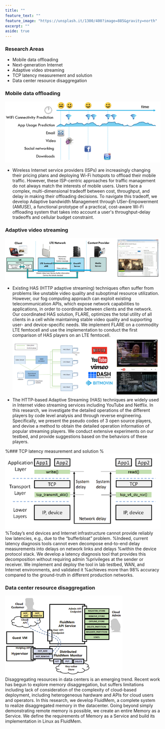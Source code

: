 ```yaml
---
title: ""
feature_text: ""
feature_image: "https://unsplash.it/1300/400?image=885&gravity=north"
excerpt: ""
aside: true
---
```

### Research Areas
* Mobile data offloading
* Next-generation Internet
* Adaptive video streaming
* TCP latency measurement and solution 
* Data center resource disaggregation

### Mobile data offloading
![amuse](assets/amuse.png)<br />
* Wireless Internet service providers (ISPs) are increasingly changing their pricing plans and deploying Wi-Fi hotspots to offload their mobile traffic. However, these ISP-centric approaches for traffic management do not always match the interests of mobile users. Users face a complex, multi-dimensional tradeoff between cost, throughput, and delay in making their offloading decisions. To navigate this tradeoff, we develop Adaptive bandwidth Management through USer-Empowerment (AMUSE), a functional prototype of a practical, cost-aware Wi-Fi offloading system that takes into account a user's throughput-delay tradeoffs and cellular budget constraint. 

### Adaptive video streaming
![flare](assets/flare.png)<br />
* Existing HAS (HTTP adaptive streaming) techniques often suffer from problems like unstable video quality and suboptimal resource utilization. However, our fog computing approach can exploit existing telecommunication APIs, which expose network capabilities to applications, in order to coordinate between clients and the network. Our coordinated HAS solution, FLARE, optimizes the total utility of all clients in a cell while maintaining stable video quality and supporting user- and device-specific needs. We implement FLARE on a commodity LTE femtocell and use the implementation to conduct the first comparison of HAS players on an LTE femtocell.<br />
![experimental_evaluation](assets/comnet.png)<br />
* The HTTP-based Adaptive Streaming (HAS) techniques are widely used in Internet video streaming services including YouTube and Netflix. In this research, we investigate the detailed operations of the different players by code level analysis and through reverse engineering. Specifically, we present the pseudo codes of 3 open source players, and devise a method to obtain the detailed operation information of popular streaming players. We conduct extensive experiments on our testbed, and provide suggestions based on the behaviors of these players.

%### TCP latency measurement and solution
%![tcp_latency](assets/tcp_latency.png)<br />
%Today’s end devices and Internet infrastructure cannot provide reliably low latencies, e.g., due to the “bufferbloat” problem.
%Indeed, current latency diagnosis tools cannot even decompose end-to-end delay measurements into delays on network links and delays %within the device protocol stack. We develop a latency diagnosis tool that provides this decomposition without requiring admin
%privileges at the sender or receiver. We implement and deploy the tool in lab testbed, WAN, and Internet environments, and validated it %achieves more than 98% accuracy compared to the ground-truth in different production networks. 

### Data center resource disaggregation
![fluidmem](assets/fluidmem.png)<br />
Disaggregating resources in data centers is an emerging trend. Recent work has begun to explore memory disaggregation, but suffers limitations including lack of consideration of the complexity of cloud-based deployment, including heterogeneous hardware and APIs for cloud users and operators. In this research, we develop FluidMem, a complete system to realize disaggregated memory in the datacenter. Going beyond simply demonstrating remote memory is possible, we create an entire Memory as a Service. We define the requirements of Memory as a Service and build its implementation in Linux as FluidMem. 
